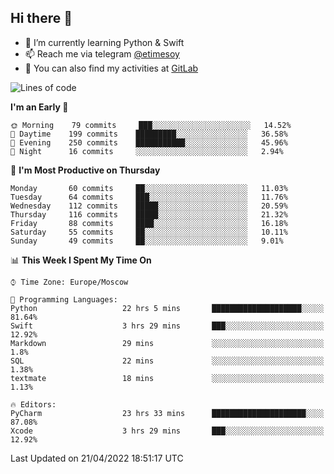 ## Hi there 👋
- 🌱 I’m currently learning Python & Swift
- 📫 Reach me via telegram [@etimesoy](https://t.me/etimesoy/)
- 🦊 You can also find my activities at [GitLab](https://gitlab.com/etimesoy)

<!--START_SECTION:waka-->
![Lines of code](https://img.shields.io/badge/From%20Hello%20World%20I%27ve%20Written-188%20Thousand%20lines%20of%20code-blue)

**I'm an Early 🐤** 

```text
🌞 Morning    79 commits     ███░░░░░░░░░░░░░░░░░░░░░░   14.52% 
🌆 Daytime    199 commits    █████████░░░░░░░░░░░░░░░░   36.58% 
🌃 Evening    250 commits    ███████████░░░░░░░░░░░░░░   45.96% 
🌙 Night      16 commits     ░░░░░░░░░░░░░░░░░░░░░░░░░   2.94%

```
📅 **I'm Most Productive on Thursday** 

```text
Monday       60 commits     ██░░░░░░░░░░░░░░░░░░░░░░░   11.03% 
Tuesday      64 commits     ███░░░░░░░░░░░░░░░░░░░░░░   11.76% 
Wednesday    112 commits    █████░░░░░░░░░░░░░░░░░░░░   20.59% 
Thursday     116 commits    █████░░░░░░░░░░░░░░░░░░░░   21.32% 
Friday       88 commits     ████░░░░░░░░░░░░░░░░░░░░░   16.18% 
Saturday     55 commits     ██░░░░░░░░░░░░░░░░░░░░░░░   10.11% 
Sunday       49 commits     ██░░░░░░░░░░░░░░░░░░░░░░░   9.01%

```


📊 **This Week I Spent My Time On** 

```text
⌚︎ Time Zone: Europe/Moscow

💬 Programming Languages: 
Python                   22 hrs 5 mins       ████████████████████░░░░░   81.64% 
Swift                    3 hrs 29 mins       ███░░░░░░░░░░░░░░░░░░░░░░   12.92% 
Markdown                 29 mins             ░░░░░░░░░░░░░░░░░░░░░░░░░   1.8% 
SQL                      22 mins             ░░░░░░░░░░░░░░░░░░░░░░░░░   1.38% 
textmate                 18 mins             ░░░░░░░░░░░░░░░░░░░░░░░░░   1.13%

🔥 Editors: 
PyCharm                  23 hrs 33 mins      █████████████████████░░░░   87.08% 
Xcode                    3 hrs 29 mins       ███░░░░░░░░░░░░░░░░░░░░░░   12.92%

```


 Last Updated on 21/04/2022 18:51:17 UTC
<!--END_SECTION:waka-->
